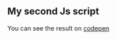 ## My second Js script
You can see the result on [codepen](https://codepen.io/Sash_ka_90/pen/mdVwjpL?editors=1111)